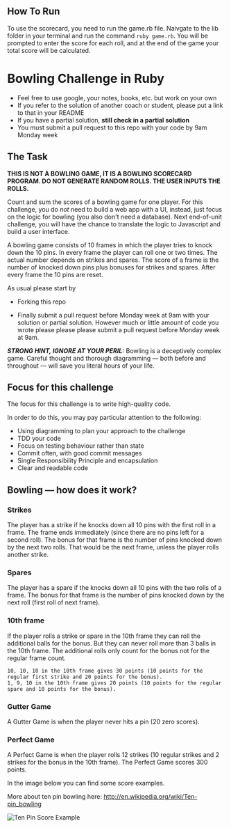 ## How To Run
To use the scorecard, you need to run the game.rb file. Naivgate to the lib folder in your terminal and run the command  `ruby game.rb`. You will be prompted to enter the score for each roll, and at the end of the game your total score will be calculated.

Bowling Challenge in Ruby
=================

* Feel free to use google, your notes, books, etc. but work on your own
* If you refer to the solution of another coach or student, please put a link to that in your README
* If you have a partial solution, **still check in a partial solution**
* You must submit a pull request to this repo with your code by 9am Monday week

## The Task

**THIS IS NOT A BOWLING GAME, IT IS A BOWLING SCORECARD PROGRAM. DO NOT GENERATE RANDOM ROLLS. THE USER INPUTS THE ROLLS.**

Count and sum the scores of a bowling game for one player. For this challenge, you do _not_ need to build a web app with a UI, instead, just focus on the logic for bowling (you also don't need a database). Next end-of-unit challenge, you will have the chance to translate the logic to Javascript and build a user interface.

A bowling game consists of 10 frames in which the player tries to knock down the 10 pins. In every frame the player can roll one or two times. The actual number depends on strikes and spares. The score of a frame is the number of knocked down pins plus bonuses for strikes and spares. After every frame the 10 pins are reset.

As usual please start by

* Forking this repo

* Finally submit a pull request before Monday week at 9am with your solution or partial solution.  However much or little amount of code you wrote please please please submit a pull request before Monday week at 9am. 

___STRONG HINT, IGNORE AT YOUR PERIL:___ Bowling is a deceptively complex game. Careful thought and thorough diagramming — both before and throughout — will save you literal hours of your life.

## Focus for this challenge
The focus for this challenge is to write high-quality code.

In order to do this, you may pay particular attention to the following:
* Using diagramming to plan your approach to the challenge
* TDD your code
* Focus on testing behaviour rather than state
* Commit often, with good commit messages
* Single Responsibility Principle and encapsulation
* Clear and readable code

## Bowling — how does it work?

### Strikes

The player has a strike if he knocks down all 10 pins with the first roll in a frame. The frame ends immediately (since there are no pins left for a second roll). The bonus for that frame is the number of pins knocked down by the next two rolls. That would be the next frame, unless the player rolls another strike.

### Spares

The player has a spare if the knocks down all 10 pins with the two rolls of a frame. The bonus for that frame is the number of pins knocked down by the next roll (first roll of next frame).

### 10th frame

If the player rolls a strike or spare in the 10th frame they can roll the additional balls for the bonus. But they can never roll more than 3 balls in the 10th frame. The additional rolls only count for the bonus not for the regular frame count.

    10, 10, 10 in the 10th frame gives 30 points (10 points for the regular first strike and 20 points for the bonus).
    1, 9, 10 in the 10th frame gives 20 points (10 points for the regular spare and 10 points for the bonus).

### Gutter Game

A Gutter Game is when the player never hits a pin (20 zero scores).

### Perfect Game

A Perfect Game is when the player rolls 12 strikes (10 regular strikes and 2 strikes for the bonus in the 10th frame). The Perfect Game scores 300 points.

In the image below you can find some score examples.

More about ten pin bowling here: http://en.wikipedia.org/wiki/Ten-pin_bowling

![Ten Pin Score Example](images/example_ten_pin_scoring.png)
